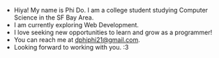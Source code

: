 - Hiya! My name is Phi Do. I am a college student studying Computer Science in the SF Bay Area.
- I am currently exploring Web Development.
- I love seeking new opportunities to learn and grow as a programmer!
- You can reach me at dphiphi21@gmail.com.
- Looking forward to working with you. :3

<!---
PhiHDo/PhiHDo is a ✨ special ✨ repository because its `README.md` (this file) appears on your GitHub profile.
You can click the Preview link to take a look at your changes.
--->
